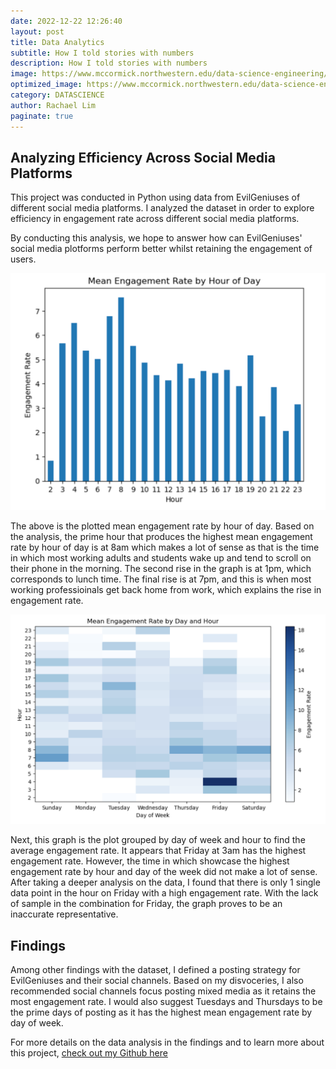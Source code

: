 ```yaml
---
date: 2022-12-22 12:26:40
layout: post
title: Data Analytics
subtitle: How I told stories with numbers
description: How I told stories with numbers
image: https://www.mccormick.northwestern.edu/data-science-engineering/images/homepage/header-image.jpg
optimized_image: https://www.mccormick.northwestern.edu/data-science-engineering/images/homepage/header-image.jpg
category: DATASCIENCE
author: Rachael Lim
paginate: true
---
```


## Analyzing Efficiency Across Social Media Platforms

This project was conducted in Python using data from EvilGeniuses of different social media platforms. I analyzed the dataset in order to explore efficiency in engagement rate across different social media platforms. 

By conducting this analysis, we hope to answer how can EvilGeniuses' social media plotforms perform better whilst retaining the engagement of users. 

![Barplot](/assets/img/image.png "Barplot")

The above is the plotted mean engagement rate by hour of day. Based on the analysis, the prime hour that produces the highest mean engagement rate by hour of day is at 8am which makes a lot of sense as that is the time in which most working adults and students wake up and tend to scroll on their phone in the morning. The second rise in the graph is at 1pm, which corresponds to lunch time. The final rise is at 7pm, and this is when most working professioinals get back home from work, which explains the rise in engagement rate. 

![Barplot](/assets/img/image2.png "Barplot")


Next, this graph is the plot grouped by day of week and hour to find the average engagement rate. It appears that Friday at 3am has the highest engagement rate. However, the time in which showcase the highest engagement rate by hour and day of the week did not make a lot of sense. After taking a deeper analysis on the data, I found that there is only 1 single data point in the hour on Friday with a high engagement rate. With the lack of sample in the combination for Friday, the graph proves to be an inaccurate representative.

## Findings

Among other findings with the dataset, I defined a posting strategy for EvilGeniuses and their social channels. Based on my disvoceries, I also recommended social channels focus posting mixed media as it retains the most engagement rate. I would also suggest Tuesdays and Thursdays to be the prime days of posting as it has the highest mean engagement rate by day of week. 

For more details on the data analysis in the findings and to learn more about this project, <a href="https://github.com/RachaelLim01/EvilGeniuses.git">check out my Github here </a> 


<!--page-->


<!--page-->









